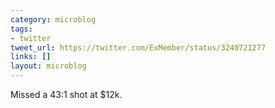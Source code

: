```yaml
---
category: microblog
tags:
- twitter
tweet_url: https://twitter.com/ExMember/status/3240721277
links: []
layout: microblog
---
```

Missed a 43:1 shot at $12k.
